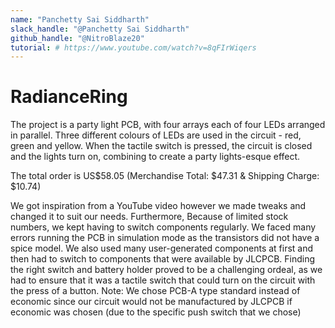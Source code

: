```yaml
---
name: "Panchetty Sai Siddharth"
slack_handle: "@Panchetty Sai Siddharth"
github_handle: "@NitroBlaze20"
tutorial: # https://www.youtube.com/watch?v=8qFIrWiqers
---
```


# RadianceRing
The project is a party light PCB, with four arrays each of four LEDs arranged in parallel. Three different colours of LEDs are used in the circuit - red, green and yellow. When the tactile switch is pressed, the circuit is closed and the lights turn on, combining to create a party lights-esque effect. 

The total order is US$58.05 (Merchandise Total: $47.31 & Shipping Charge: $10.74)

We got inspiration from a YouTube video however we made tweaks and changed it to suit our needs. Furthermore, Because of limited stock numbers, we kept having to switch components regularly. We faced many errors running the PCB in simulation mode as the transistors did not have a spice model. We also used many user-generated components at first and then had to switch to components that were available by JLCPCB. Finding the right switch and battery holder proved to be a challenging ordeal, as we had to ensure that it was a tactile switch that could turn on the circuit with the press of a button.
Note: We chose PCB-A type standard instead of economic since our circuit would not be manufactured by JLCPCB if economic was chosen (due to the specific push switch that we chose)
